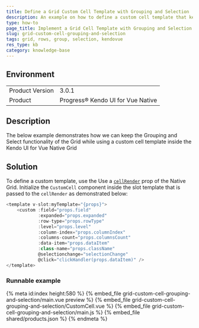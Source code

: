 ```yaml
---
title: Define a Grid Custom Cell Template with Grouping and Selection
description: An example on how to define a custom cell template that keeps the grouping and rows' selection functionality in the Kendo UI for Vue Native Grid.
type: how-to
page_title: Implement a Grid Cell Template with Grouping and Selection - Kendo UI for Vue Native Grid
slug: grid-custom-cell-grouping-and-selection
tags: grid, rows, group, selection, kendovue
res_type: kb
category: knowledge-base
---
```


## Environment

<table>
    <tbody>
	    <tr>
	    	<td>Product Version</td>
	    	<td>3.0.1</td>
	    </tr>
	    <tr>
	    	<td>Product</td>
	    	<td>Progress® Kendo UI for Vue Native</td>
	    </tr>
    </tbody>
</table>


## Description

The below example demonstrates how we can keep the Grouping and Select functionality of the Grid while using a custom cell template inside the Kendo UI for Vue Native Grid 

## Solution

To define a custom template, use the Use a [`cellRender`](slug:api_grid_gridprops#toc-cellrender) prop of the Native Grid. Initialize the `CustomCell` component inside the slot template that is passed to the `cellRender` as demonstrated below:

```js
<template v-slot:myTemplate="{props}">
    <custom :field="props.field"
            :expanded="props.expanded"
            :row-type="props.rowType"
            :level="props.level"
            :column-index="props.columnIndex"
            :columns-count="props.columnsCount"
            :data-item="props.dataItem"
            :class-name="props.className"
            @selectionchange="selectionChange"
            @click="clickHandler(props.dataItem)" />
</template>
```

### Runnable example
{% meta id:index height:580 %}
{% embed_file grid-custom-cell-grouping-and-selection/main.vue preview %}
{% embed_file grid-custom-cell-grouping-and-selection/CustomCell.vue %}
{% embed_file grid-custom-cell-grouping-and-selection/main.js %}
{% embed_file shared/products.json %}
{% endmeta %}
